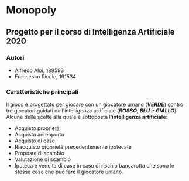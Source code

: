 # Monopoly
## Progetto per il corso di Intelligenza Artificiale 2020
### Autori
- Alfredo Aloi, 189593
- Francesco Riccio, 191534
### Caratteristiche principali
Il gioco è progettato per giocare con un giocatore umano (***VERDE***) contro tre giocatori guidati dall'intelligenza artificiale (***ROSSO***, ***BLU*** e ***GIALLO***).
Alcune delle scelte alla quale è sottoposta l'**intelligenza artificiale**:
- Acquisto proprietà
- Acquisto aereoporto
- Acquisto di case
- Riacquisto proprietà precedentemente ipotecate
- Proposte di scambio
- Valutazione di scambio
- Ipoteca e vendita di case in caso di rischio bancarotta
che sono le stesse cose che può fare il giocatore umano.

